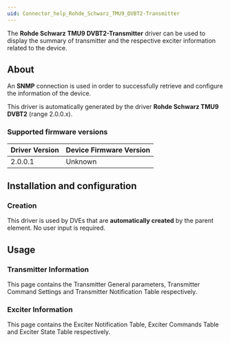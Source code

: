 ```yaml
---
uid: Connector_help_Rohde_Schwarz_TMU9_DVBT2-Transmitter
---
```


The **Rohde Schwarz TMU9 DVBT2-Transmitter** driver can be used to display the summary of transmitter and the respective exciter information related to the device.

## About

An **SNMP** connection is used in order to successfully retrieve and configure the information of the device.

This driver is automatically generated by the driver ****Rohde Schwarz TMU9 DVBT2**** (range 2.0.0.x).

### Supported firmware versions

| **Driver Version** | **Device Firmware Version** |
|--------------------|-----------------------------|
| 2.0.0.1            | Unknown                     |

## Installation and configuration

### Creation

This driver is used by DVEs that are **automatically created** by the parent element. No user input is required.

## Usage

### Transmitter Information

This page contains the Transmitter General parameters, Transmitter Command Settings and Transmitter Notification Table respectively.

### Exciter Information

This page contains the Exciter Notification Table, Exciter Commands Table and Exciter State Table respectively.

